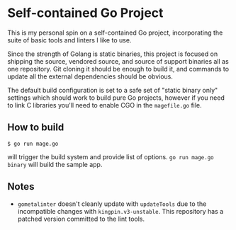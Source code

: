 # Self-contained Go Project

This is my personal spin on a self-contained Go project, incorporating the
suite of basic tools and linters I like to use.

Since the strength of Golang is static binaries, this project is focused on
shipping the source, vendored source, and source of support binaries all as
one repository. Git cloning it should be enough to build it, and commands to
update all the external dependencies should be obvious.

The default build configuration is set to a safe set of "static binary only"
settings which should work to build pure Go projects, however if you need to
link C libraries you'll need to enable CGO in the `magefile.go` file.

## How to build

```
$ go run mage.go
```
will trigger the build system and provide list of options. `go run mage.go binary`
will build the sample app.

## Notes

* `gometalinter` doesn't cleanly update with `updateTools` due to the incompatible
  changes with `kingpin.v3-unstable`. This repository has a patched version
  committed to the lint tools.
